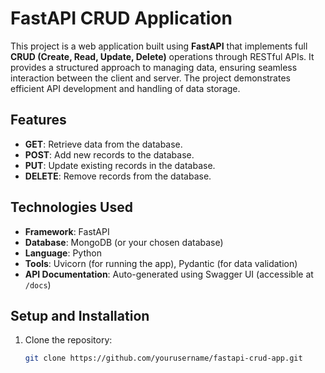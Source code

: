 # FastAPI CRUD Application

This project is a web application built using **FastAPI** that implements full **CRUD (Create, Read, Update, Delete)** operations through RESTful APIs. It provides a structured approach to managing data, ensuring seamless interaction between the client and server. The project demonstrates efficient API development and handling of data storage.

## Features

- **GET**: Retrieve data from the database.
- **POST**: Add new records to the database.
- **PUT**: Update existing records in the database.
- **DELETE**: Remove records from the database.

## Technologies Used

- **Framework**: FastAPI
- **Database**: MongoDB (or your chosen database)
- **Language**: Python
- **Tools**: Uvicorn (for running the app), Pydantic (for data validation)
- **API Documentation**: Auto-generated using Swagger UI (accessible at `/docs`)

## Setup and Installation

1. Clone the repository:
   ```bash
   git clone https://github.com/yourusername/fastapi-crud-app.git
